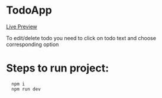 # TodoApp
  [Live Preview](https://guileless-jelly-c38882.netlify.app)
  
  To edit/delete todo you need to click on todo text and choose corresponding option
# Steps to run project:
```
  npm i
  npm run dev
```
